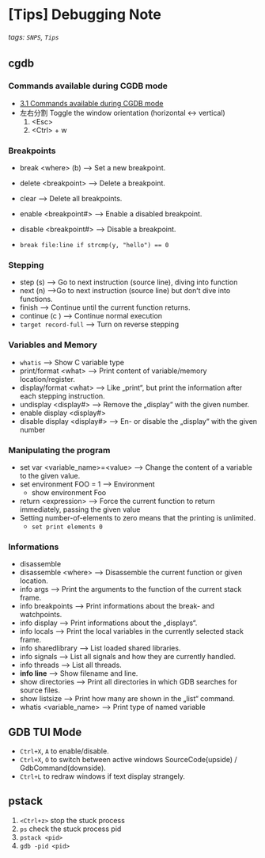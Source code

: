 # [Tips] Debugging Note

###### tags: `SNPS`, `Tips`

## cgdb

### Commands available during CGDB mode

- [3.1 Commands available during CGDB mode](https://cgdb.github.io/docs/cgdb.html#CGDB-Mode)
- 左右分割 Toggle the window orientation (horizontal <-> vertical)
  1. &lt;Esc&gt;
  2. &lt;Ctrl&gt; + w

### Breakpoints

- break &lt;where&gt; (b) --> Set a new breakpoint.
- delete &lt;breakpoint&gt; --> Delete a breakpoint.
- clear --> Delete all breakpoints.
- enable &lt;breakpoint#&gt; --> Enable a disabled breakpoint.
- disable &lt;breakpoint#&gt; --> Disable a breakpoint.

- `break file:line if strcmp(y, "hello") == 0`

### Stepping

- step (s) --> Go to next instruction (source line), diving into function
- next (n) -->Go to next instruction (source line) but donʻt dive into functions.
- finish --> Continue until the current function returns.
- continue (c ) --> Continue normal execution
- `target record-full` --> Turn on reverse stepping

### Variables and Memory

- `whatis` --> Show C variable type
- print/format &lt;what&gt; --> Print content of variable/memory location/register.
- display/format &lt;what&gt; --> Like „print“, but print the information after each stepping instruction.
- undisplay &lt;display#&gt; --> Remove the „display“ with the given
  number.
- enable display &lt;display#&gt;
- disable display &lt;display#&gt; --> En- or disable the „display“ with the given number

### Manipulating the program

- set var &lt;variable_name&gt;=&lt;value&gt; --> Change the content of a variable to the given value.
- set environment FOO = 1 --> Environment
  - show environment Foo
- return &lt;expression&gt; --> Force the current function to return immediately, passing the given value
- Setting number-of-elements to zero means that the printing is unlimited.
  - `set print elements 0`

### Informations

- disassemble
- disassemble &lt;where&gt; --> Disassemble the current function or given location.
- info args --> Print the arguments to the function of the current stack frame.
- info breakpoints --> Print informations about the break- and watchpoints.
- info display --> Print informations about the „displays“.
- info locals --> Print the local variables in the currently selected stack frame.
- info sharedlibrary --> List loaded shared libraries.
- info signals --> List all signals and how they are currently handled.
- info threads --> List all threads.
- **info line** --> Show filename and line.
- show directories --> Print all directories in which GDB searches for source files.
- show listsize --> Print how many are shown in the „list“ command.
- whatis &lt;variable_name&gt; --> Print type of named variable

## GDB TUI Mode

- `Ctrl+X`, `A` to enable/disable.
- `Ctrl+X`, `O` to switch between active windows SourceCode(upside) / GdbCommand(downside).
- `Ctrl+L` to redraw windows if text display strangely.

## pstack

1. `<Ctrl+z>` stop the stuck process
2. `ps` check the stuck process pid
3. `pstack <pid>`
4. `gdb -pid <pid>`
